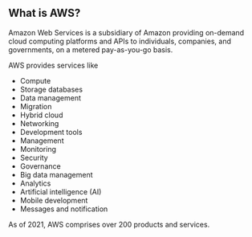 ## What is AWS?

Amazon Web Services is a subsidiary of Amazon providing on-demand cloud computing platforms and APIs to individuals, companies, and governments, on a metered pay-as-you-go basis.

AWS provides services like
- Compute
- Storage databases
- Data management
- Migration
- Hybrid cloud
- Networking
- Development tools
- Management
- Monitoring
- Security
- Governance
- Big data management
- Analytics
- Artificial intelligence (AI)
- Mobile development
- Messages and notification

As of 2021, AWS comprises over 200 products and services. 